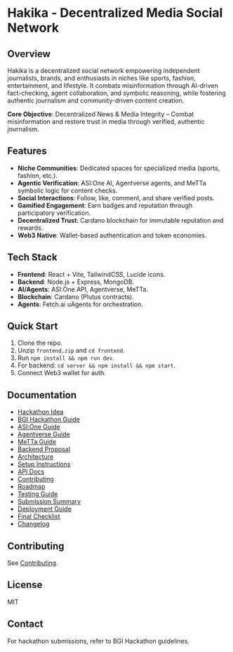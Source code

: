# Hakika - Decentralized Media Social Network

## Overview
Hakika is a decentralized social network empowering independent journalists, brands, and enthusiasts in niches like sports, fashion, entertainment, and lifestyle. It combats misinformation through AI-driven fact-checking, agent collaboration, and symbolic reasoning, while fostering authentic journalism and community-driven content creation.

**Core Objective**: Decentralized News & Media Integrity – Combat misinformation and restore trust in media through verified, authentic journalism.

## Features
- **Niche Communities**: Dedicated spaces for specialized media (sports, fashion, etc.).
- **Agentic Verification**: ASI:One AI, Agentverse agents, and MeTTa symbolic logic for content checks.
- **Social Interactions**: Follow, like, comment, and share verified posts.
- **Gamified Engagement**: Earn badges and reputation through participatory verification.
- **Decentralized Trust**: Cardano blockchain for immutable reputation and rewards.
- **Web3 Native**: Wallet-based authentication and token economies.

## Tech Stack
- **Frontend**: React + Vite, TailwindCSS, Lucide icons.
- **Backend**: Node.js + Express, MongoDB.
- **AI/Agents**: ASI:One API, Agentverse, MeTTa.
- **Blockchain**: Cardano (Plutus contracts).
- **Agents**: Fetch.ai uAgents for orchestration.

## Quick Start
1. Clone the repo.
2. Unzip `frontend.zip` and `cd frontend`.
3. Run `npm install && npm run dev`.
4. For backend: `cd server && npm install && npm start`.
5. Connect Web3 wallet for auth.

## Documentation
- [Hackathon Idea](docs/hackathon_idea.md)
- [BGI Hackathon Guide](docs/bgihackathon.md)
- [ASI:One Guide](docs/asi1_guide.md)
- [Agentverse Guide](docs/agentverse_guide.md)
- [MeTTa Guide](docs/metta_guide.md)
- [Backend Proposal](docs/backend_proposal.md)
- [Architecture](docs/architecture.md)
- [Setup Instructions](docs/setup.md)
- [API Docs](docs/api_docs.md)
- [Contributing](docs/contributing.md)
- [Roadmap](docs/roadmap.md)
- [Testing Guide](docs/testing.md)
- [Submission Summary](docs/submission.md)
- [Deployment Guide](docs/deployment.md)
- [Final Checklist](docs/checklist.md)
- [Changelog](CHANGELOG.md)

## Contributing
See [Contributing](docs/contributing.md).

## License
MIT

## Contact
For hackathon submissions, refer to BGI Hackathon guidelines.
